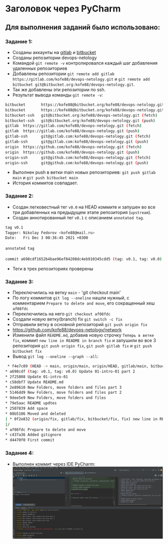 # Заголовок через PyCharm

## Для выполнения заданий было использовано:

### Задание 1:

* Созданы аккаунты на [gitlab](https://gitlab.com') и [bitbucket](https://bitbucket.org)
* Созданы репозитории devops-netology
* Командой `git remote -v` контролировался каждый шаг добавления удаленных репозиториев
* Добавлены репозитории `git remote add gitlab https://gitlab.com/kofe88/devops-netology.git` и `git remote add bitbucket git@bitbucket.org:kofe88/devops-netology.git`.
* Так же добавлены эти репозитории по ssh.
* Результат вывода команды `git remote -v`:
```bash
bitbucket       https://kofe88@bitbucket.org/kofe88/devops-netology.git (fetch)
bitbucket       https://kofe88@bitbucket.org/kofe88/devops-netology.git (push)
bitbucket-ssh   git@bitbucket.org:kofe88/devops-netology.git (fetch)
bitbucket-ssh   git@bitbucket.org:kofe88/devops-netology.git (push)
gitlab  https://gitlab.com/kofe88/devops-netology.git (fetch)
gitlab  https://gitlab.com/kofe88/devops-netology.git (push)
gitlab-ssh      git@gitlab.com:kofe88/devops-netology.git (fetch)
gitlab-ssh      git@gitlab.com:kofe88/devops-netology.git (push)
origin  https://github.com/kofe88/devops-netology.git (fetch)
origin  https://github.com/kofe88/devops-netology.git (push)
origin-ssh      git@github.com:kofe88/devops-netology.git (fetch)
origin-ssh      git@github.com:kofe88/devops-netology.git (push)
```
* Выполнен push в ветки main новых репозиториев: `git push gitlab main` и `git push bitbucket main`
* История коммитов совпадает.

### Задание 2:
* Создан легковестный тег `v0.0` на HEAD коммите и запушен во все три добавленных на предыдущем этапе репозитория (`upstream`).
* Создан аннотированный тег `v0.1` с описанием `annotated tag`.
```bash
tag v0.1
Tagger: Nikolay Fedorov <kofe88@mail.ru>
Date:   Fri Dec 3 00:36:45 2021 +0300

annotated tag

commit a698cdf1652b4bae96ef84208dc4eb910345cdd5 (tag: v0.1, tag: v0.0) 
```
* Теги в трех репозиториях проверены

### Задание 3:

* Переключились на ветку `main` - 'git checkout main'
* По логу коммитов `git log --oneline` нашли нужный, с комментарием `Prepare to delete and move`, его сокращенный хеш `af08fdc`
* Переключились на него `git checkout af08fdc`
* Создали новую ветку(branch) fix `git switch -c fix`
* Отправили ветку в основной репозиторий `git push origin fix`
* https://github.com/kofe88/devops-netology/network
* Изменили файл `README.md`, добавив новую строчку `Теперь в ветке fix`, коммит `new line in README in branch fix` и запушили во все 3 репозитория `git push origin fix`, `git push gitlab fix` и `git push bitbucket fix`
* Вывод `git log --oneline --graph --all`:
```bash
 * f4e7c09 (HEAD -> main, origin/main, origin/HEAD, gitlab/main, bitbucket/main) Commit from PyCharm
* a698cdf (tag: v0.1, tag: v0.0) Update 01-intro-01 part 2
* 2f25808 Update 01-intro-01
* c58dbf7 Update README.md
* 2e89610 New Folders, move folders and files part 3
* 5146dd9 New Folders, move folders and files part 2
* 9dee5e9 New Folders, move folders and files
* 79e5aac README updtes
* 2507839 Add space
* 08b5106 Moved and deleted
| * 0f2e832 (origin/fix, gitlab/fix, bitbucket/fix, fix) new line in README in branch fix
|/
* af08fdc Prepare to delete and move
* c437a36 Added gitignore
* d4470f0 First commit
```
### Задание 4:

* Выполнен коммит через IDE PyCharm:
![PyCharm](img/img01.PNG)